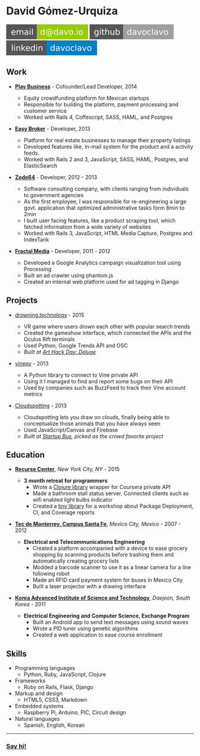 # David Gómez-Urquiza


[![](images/email.svg)](mailto:d@davo.io)
[![](images/github.svg)](http://github.com/davoclavo)
[![](images/linkedin.svg)](http://linkedin.com/in/davoclavo)


## Work

* **[Play Business](https://playbusiness.mx)** - Cofounder/Lead Developer, 2014

    - Equity crowdfunding platform for Mexican startups
    - Responsible for building the platform, payment processing and customer service
    - Worked with Rails 4, Coffescript, SASS, HAML, and Postgres


* **[Easy Broker](http://www.easybroker.com)** - Developer, 2013

    - Platform for real estate businesses to manage their property listings
    - Developed features like, in-mail system for the product and a activity feeds.
    - Worked with Rails 2 and 3, JavaScript, SASS, HAML, Postgres, and ElasticSearch


* **[Zode64](http://zode64.com)** - Developer, 2012 - 2013

    - Software consulting company, with clients ranging from individuals to government agencies
    - As the first employee, I was responsible for re-engineering a large govt. application that optimized administrative tasks form 8min to 2min
    - I built user facing features, like a product scraping tool, which fetched information from a wide variety of websites
    - Worked with Rails 3, JavaScript, HTML Media Capture, Postgres and IndexTank

* **[Fractal Media](http://fractal.ai)** - Developer, 2011 - 2012

    - Developed a Google Analytics campaign visualization tool using Processing
    - Built an ad crawler using phantom.js
    - Created an internal web platform used for ad tagging in Django

## Projects

* [drowning.technology](http://drowning.technology) - 2015

    - VR game where users drown each other with popular search trends
    - Created the gameshow interface, which connected the APIs and the Oculus Rift terminals
    - Used Python, Google Trends API and OSC
    - *Built at [Art Hack Day: Deluge](http://www.arthackday.net/events/deluge)*

<!-- * Unsuitable Suitors ([only displayed at the exhibit](http://static1.squarespace.com/static/5093f3b5e4b05d6afda35e71/54d17a68e4b026f68f1ab2b5/54d18938e4b052944b12e37a/1423018303312/15_01_AHD_131.jpg?format=1500w)) - 2015

    - Displayed Tinder conversation line openers distinguishing them whether they engaged a conversation or not
    - Used Rails for the front end and Python to intercept Tinder requests
    - *Built at [Art Hack Day: Deluge](http://www.arthackday.net/events/deluge)*
 -->


* [vinepy](https://github.com/davoclavo/vinepy) - 2013

    - A Python library to connect to Vine private API
    - Using it I managed to find and report some bugs on their API
    - Used by companies such as BuzzFeed to track their Vine account metrics


* [Cloudspotting](http://cloudspotting.co) - 2013

    - Cloudspotting lets you draw on clouds, finally being able to conceptualize those animals that you have always seen
    - Used JavaScript/Canvas and Firebase
    - *Built at [Startup Bus](http://startupbus.com/), picked as the crowd favorite project*


## Education

* **[Recurse Center](http://recurse.com)**, *New York City, NY* - 2015

   * **3 month retreat for programmers**
        - Wrote a [Clojure library](https://github.com/davoclavo/courjera) wrapper for Coursera private API
        - Made a bathroom stall status server. Connected clients such as wifi enabled light bulbs indicator
        - Created a [tiny library](https://github.com/davoclavo/passplz) for a workshop about Package Deployment, CI, and Coverage reports


* **[Tec de Monterrey, Campus Santa Fe](http://www.csf.itesm.mx/)**, *Mexico City, Mexico* - 2007 - 2012

   * **Electrical and Telecommunications Engineering**
        - Created a platform accompanied with a device to ease grocery shopping by scanning products before trashing them and automatically creating grocery lists
        - Modded a barcode scanner to use it as a linear camera for a line following robot
        - Made an RFID card payment system for buses in Mexico City
        - Built a laser projector with a drawing interface


* **[Korea Advanced Institute of Science and Technology](https://www.ee.kaist.ac.kr/eng/main.do)**, *Daejeon, South Korea* - 2011

   * **Electrical Engineering and Computer Science, Exchange Program**
        - Built an Android app to send text messages using sound waves
        - Wrote a PID tuner using genetic algorithms
        - Created a web application to ease course enrollment


## Skills

* Programming languages
    - Python, Ruby, JavaScript, Clojure
* Frameworks
    - Ruby on Rails, Flask, Django
* Markup and design
    - HTML5, CSS3, Markdown
* Embedded systems
    - Raspberry Pi, Arduino, PIC, Circuit design
* Natural languages
    - Spanish, English, Korean

---

### [Say hi!](mailto:d@davo.io)
